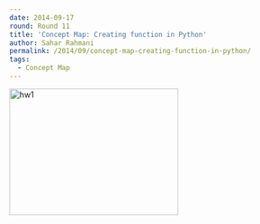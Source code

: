 ```yaml
---
date: 2014-09-17
round: Round 11
title: 'Concept Map: Creating function in Python'
author: Sahar Rahmani
permalink: /2014/09/concept-map-creating-function-in-python/
tags:
  - Concept Map
---
```

[<img class="alignnone size-medium wp-image-8800" alt="hw1" src="/software-carpentry-training-website/uploads/2014/09/hw1-300x225.jpg" width="300" height="225" />][1]

 [1]: /software-carpentry-training-website/uploads/2014/09/hw1.jpg
